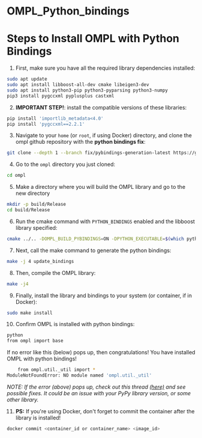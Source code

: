 # OMPL_Python_bindings

# Steps to Install OMPL with Python Bindings

1. First, make sure you have all the required library dependencies installed:
```bash
sudo apt update
sudo apt install libboost-all-dev cmake libeigen3-dev
sudo apt install python3-pip python3-pyparsing python3-numpy
pip3 install pygccxml pyplusplus castxml
```

2. **IMPORTANT STEP!**: install the compatible versions of these libraries:
```bash
pip install 'importlib_metadata<4.0'
pip install 'pygccxml==2.2.1'
```

3. Navigate to your `home` (or `root`, if using Docker) directory, and clone the ompl github repository with the **python bindings fix**:

```bash
git clone --depth 1 --branch fix/pybindings-generation-latest https://github.com/ompl/ompl.git
```

4. Go to the `ompl` directory you just cloned:

```bash
cd ompl
```

5. Make a directory where you will build the OMPL library and go to the new directory

```bash
mkdir -p build/Release
cd build/Release
```

6. Run the cmake command with `PYTHON_BINDINGS` enabled and the libboost library specified:

```bash
cmake ../.. -DOMPL_BUILD_PYBINDINGS=ON -DPYTHON_EXECUTABLE=$(which python3) -DBoost_PYTHON_LIBRARY=/usr/lib/x86_64-linux-gnu/libboost_python38.so
```

7. Next, call the make command to generate the python bindings:

```bash
make -j 4 update_bindings
```

8. Then, compile the OMPL library:

```bash
make -j4
```

9. Finally, install the library and bindings to your system (or container, if in Docker):

```bash
sudo make install
```

10. Confirm OMPL is installed with python bindings:

```bash
python
from ompl import base
```

If no error like this (below) pops up, then congratulations! You have installed OMPL with python bindings!

```bash
    from ompl.util._util import *
ModuleNotFoundError: NO module named 'ompl.util._util'
```
*NOTE: If the error (above) pops up, check out this thread [(here)](https://github.com/ompl/ompl/issues/1110) and see possible fixes. It could be an issue with your PyPy library version, or some other library.*

11. **PS:** If you're using Docker, don't forget to commit the container after the library is installed!

```bash
docker commit <container_id or container_name> <image_id> 
```

